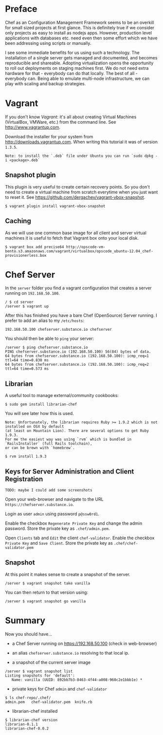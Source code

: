 # Preface

Chef as an Configuration Management Framework seems to be an overkill for small sized projects at first glance.
This is definitely true if we consider only projects as easy to install as nodejs apps.
However, production level applications with databases etc. need even then some effort which we have been addressing
using scripts or manually.

I see some immediate benefits for us using such a technology.
The installation of a single server gets managed and documented, and becomes reproducible and shareable.
Adopting virtualization opens the opportunity to roll out deployments on staging machines first. We do not need extra hardware for that - everybody can do that locally. The best of all - everybody can.
Being able to emulate multi-node infrastructure, we can play with scaling and backup strategies.


# Vagrant

If you don't know *Vagrant*: it's all about creating Virtual Machines (VirtualBox, VMWare, etc.) from the command line.
See http://www.vagrantup.com.


Download the installer for your system from http://downloads.vagrantup.com.
When writing this tutorial it was of version `1.3.5`.

    Note: to install the `.deb` file under Ubuntu you can run `sudo dpkg -i <package>.deb`

## Snapshot plugin

This plugin is very useful to create certain recovery points. So you don't need to create a virtual machine from scratch
everytime when you just want to reset it. See https://github.com/dergachev/vagrant-vbox-snapshot.

```
$ vagrant plugin install vagrant-vbox-snapshot
```

## Caching

As we will use one common base image for all client and server virtual machines
it is useful to fetch that Vagrant box onto your local disk.

```
$ vagrant box add precise64 http://opscode-vm-bento.s3.amazonaws.com/vagrant/virtualbox/opscode_ubuntu-12.04_chef-provisionerless.box
```

# Chef Server

In the `server` folder you find a vagrant configuration that creates a server running on `192.168.50.100`.

```
/ $ cd server
/server $ vagrant up
```

After this has finished you have a bare Chef (OpenSource) Server running.
I prefer to add an alias to my `/etc/hosts`:

```
192.168.50.100 chefserver.substance.io chefserver
```

You should then be able to `ping` your server:

```
/server $ ping chefserver.substance.io
PING chefserver.substance.io (192.168.50.100) 56(84) bytes of data.
64 bytes from chefserver.substance.io (192.168.50.100): icmp_req=1 ttl=64 time=0.830 ms
64 bytes from chefserver.substance.io (192.168.50.100): icmp_req=2 ttl=64 time=0.573 ms
```

## Librarian

A useful tool to manage external/community cookbooks:

```
$ sudo gem install librarian-chef
```

You will see later how this is used.


    Note: Unfortunately, the librarian requires Ruby >= 1.9.2 which is not installed on OSX by default
    (at least on Mountain Lion). There are several options to get Ruby 1.9.3.
    For me the easiest way was usìng `rvm` which is bundled in `RailsInstaller` (full Rails toolchain),
    or can be brewn with `homebrew`.

```
$ rvm install 1.9.3
```

## Keys for Server Administration and Client Registration

    TODO: maybe I could add some screenshots

Open your web-browser and navigate to the URL `https://chefserver.substance.io`.

Login as user `admin` using password `p@ssw0rd1`.

Enable the checkbox `Regenerate Private Key` and change the admin password.
Store the private key as `.chef/admin.pem`.

Open `Clients` tab and `Edit` the client `chef-validator`.
Enable the checkbox `Private Key` and `Save Client`.
Store the private key as `.chef/chef-validator.pem`

## Snapshot

At this point it makes sense to create a snapshot of the server.

```
/server $ vagrant snapshot take vanilla
```

You can then return to that version using:

```
/server $ vagrant snapshot go vanilla
```

# Summary

Now you should have...

- a Chef Server running on https://192.168.50.100 (check in web-browser)

- an alias `chefserver.substance.io` resolving to that local ip.

- a snapshot of the current server image

```
/server $ vagrant snapshot list
Listing snapshots for 'default':
   Name: vanilla (UUID: 892bb7b3-8463-4f44-a008-960c2e1bbb1e) *
```

- private keys for Chef `admin` and `chef-validator`

```
$ ls chef-repo/.chef/
admin.pem   chef-validator.pem  knife.rb
```

- librarian-chef installed

```
$ librarian-chef version
librarian-0.1.1
librarian-chef-0.0.2
```

